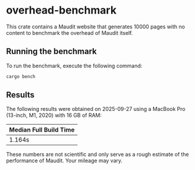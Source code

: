 # overhead-benchmark

This crate contains a Maudit website that generates 10000 pages with no content to benchmark the overhead of Maudit itself.

## Running the benchmark

To run the benchmark, execute the following command:

```sh
cargo bench
```

## Results

The following results were obtained on 2025-09-27 using a MacBook Pro (13-inch, M1, 2020) with 16 GB of RAM:

| Median Full Build Time |
| ---------------------- |
| 1.164s                 |

These numbers are not scientific and only serve as a rough estimate of the performance of Maudit. Your mileage may vary.
